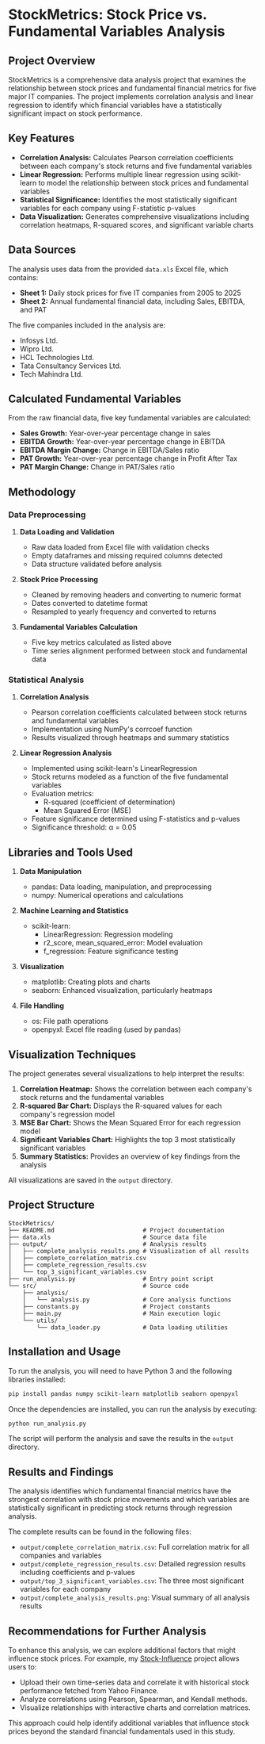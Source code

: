 # StockMetrics: Stock Price vs. Fundamental Variables Analysis

## Project Overview

StockMetrics is a comprehensive data analysis project that examines the relationship between stock prices and fundamental financial metrics for five major IT companies. The project implements correlation analysis and linear regression to identify which financial variables have a statistically significant impact on stock performance.

## Key Features

* **Correlation Analysis:** Calculates Pearson correlation coefficients between each company's stock returns and five fundamental variables
* **Linear Regression:** Performs multiple linear regression using scikit-learn to model the relationship between stock prices and fundamental variables
* **Statistical Significance:** Identifies the most statistically significant variables for each company using F-statistic p-values
* **Data Visualization:** Generates comprehensive visualizations including correlation heatmaps, R-squared scores, and significant variable charts

## Data Sources

The analysis uses data from the provided `data.xls` Excel file, which contains:

* **Sheet 1:** Daily stock prices for five IT companies from 2005 to 2025
* **Sheet 2:** Annual fundamental financial data, including Sales, EBITDA, and PAT

The five companies included in the analysis are:
* Infosys Ltd.
* Wipro Ltd.
* HCL Technologies Ltd.
* Tata Consultancy Services Ltd.
* Tech Mahindra Ltd.

## Calculated Fundamental Variables

From the raw financial data, five key fundamental variables are calculated:
* **Sales Growth:** Year-over-year percentage change in sales
* **EBITDA Growth:** Year-over-year percentage change in EBITDA
* **EBITDA Margin Change:** Change in EBITDA/Sales ratio
* **PAT Growth:** Year-over-year percentage change in Profit After Tax
* **PAT Margin Change:** Change in PAT/Sales ratio

## Methodology

### Data Preprocessing

1. **Data Loading and Validation**
   * Raw data loaded from Excel file with validation checks
   * Empty dataframes and missing required columns detected
   * Data structure validated before analysis

2. **Stock Price Processing**
   * Cleaned by removing headers and converting to numeric format
   * Dates converted to datetime format
   * Resampled to yearly frequency and converted to returns

3. **Fundamental Variables Calculation**
   * Five key metrics calculated as listed above
   * Time series alignment performed between stock and fundamental data

### Statistical Analysis

1. **Correlation Analysis**
   * Pearson correlation coefficients calculated between stock returns and fundamental variables
   * Implementation using NumPy's corrcoef function
   * Results visualized through heatmaps and summary statistics

2. **Linear Regression Analysis**
   * Implemented using scikit-learn's LinearRegression
   * Stock returns modeled as a function of the five fundamental variables
   * Evaluation metrics:
     * R-squared (coefficient of determination)
     * Mean Squared Error (MSE)
   * Feature significance determined using F-statistics and p-values
   * Significance threshold: α = 0.05

## Libraries and Tools Used

1. **Data Manipulation**
   * pandas: Data loading, manipulation, and preprocessing
   * numpy: Numerical operations and calculations

2. **Machine Learning and Statistics**
   * scikit-learn:
     * LinearRegression: Regression modeling
     * r2_score, mean_squared_error: Model evaluation
     * f_regression: Feature significance testing

3. **Visualization**
   * matplotlib: Creating plots and charts
   * seaborn: Enhanced visualization, particularly heatmaps

4. **File Handling**
   * os: File path operations
   * openpyxl: Excel file reading (used by pandas)

## Visualization Techniques

The project generates several visualizations to help interpret the results:

1. **Correlation Heatmap:** Shows the correlation between each company's stock returns and the fundamental variables
2. **R-squared Bar Chart:** Displays the R-squared values for each company's regression model
3. **MSE Bar Chart:** Shows the Mean Squared Error for each regression model
4. **Significant Variables Chart:** Highlights the top 3 most statistically significant variables
5. **Summary Statistics:** Provides an overview of key findings from the analysis

All visualizations are saved in the `output` directory.

## Project Structure

```
StockMetrics/
├── README.md                         # Project documentation
├── data.xls                          # Source data file
├── output/                           # Analysis results
│   ├── complete_analysis_results.png # Visualization of all results
│   ├── complete_correlation_matrix.csv
│   ├── complete_regression_results.csv
│   └── top_3_significant_variables.csv
├── run_analysis.py                   # Entry point script
└── src/                              # Source code
    ├── analysis/
    │   └── analysis.py               # Core analysis functions
    ├── constants.py                  # Project constants
    ├── main.py                       # Main execution logic
    └── utils/
        └── data_loader.py            # Data loading utilities
```

## Installation and Usage

To run the analysis, you will need to have Python 3 and the following libraries installed:

```bash
pip install pandas numpy scikit-learn matplotlib seaborn openpyxl
```

Once the dependencies are installed, you can run the analysis by executing:

```bash
python run_analysis.py
```

The script will perform the analysis and save the results in the `output` directory.

## Results and Findings

The analysis identifies which fundamental financial metrics have the strongest correlation with stock price movements and which variables are statistically significant in predicting stock returns through regression analysis.

The complete results can be found in the following files:
* `output/complete_correlation_matrix.csv`: Full correlation matrix for all companies and variables
* `output/complete_regression_results.csv`: Detailed regression results including coefficients and p-values
* `output/top_3_significant_variables.csv`: The three most significant variables for each company
* `output/complete_analysis_results.png`: Visual summary of all analysis results

## Recommendations for Further Analysis

To enhance this analysis, we can explore additional factors that might influence stock prices. 
For example, my [Stock-Influence](https://github.com/mitanshu-2004/Stock-Influence) project allows users to:

* Upload their own time-series data and correlate it with historical stock performance fetched from Yahoo Finance.
* Analyze correlations using Pearson, Spearman, and Kendall methods.
* Visualize relationships with interactive charts and correlation matrices.

This approach could help identify additional variables that influence stock prices beyond the standard financial fundamentals used in this study.


